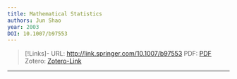 ```yaml
---
title: Mathematical Statistics
authors: Jun Shao
year: 2003
DOI: 10.1007/b97553
---
```


>[!Links]-
>URL: http://link.springer.com/10.1007/b97553
>PDF: [PDF](shao2003.pdf)
>Zotero: [Zotero-Link](zotero://select/items/@shao2003)

---